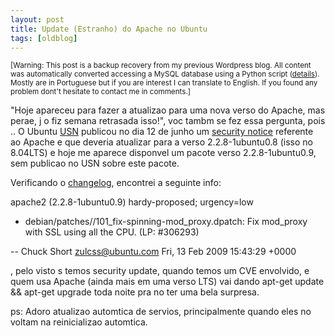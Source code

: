 ```yaml
---
layout: post
title: Update (Estranho) do Apache no Ubuntu
tags: [oldblog]
---
```


<small>[Warning: This post is a backup recovery from my previous Wordpress blog. All content was automatically converted accessing a MySQL database using a Python script (<a href="http://maluta.github.io/blog/convert-wordpress-to-jekyll/">details</a>). Mostly are in Portuguese but if you are interest I can translate to English. If you found any problem dont't hesitate to contact me in comments.]</small>



"Hoje apareceu para fazer a atualizao para uma nova verso do Apache, mas perae, j o fiz semana retrasada isso!", voc tambm se fez essa pergunta, pois ..
O Ubuntu <a href="http://www.ubuntu.com/usn">USN</a> publicou no dia 12 de junho um <a href="http://www.ubuntu.com/usn/usn-787-1">security notice</a> referente ao Apache e que deveria atualizar para a verso 2.2.8-1ubuntu0.8 (isso no 8.04LTS) e hoje me aparece disponvel um pacote verso 2.2.8-1ubuntu0.9, sem publicao no USN sobre este pacote.

Verificando o <a href="http://changelogs.ubuntu.com/changelogs/pool/main/a/apache2/apache2_2.2.8-1ubuntu0.9/changelog">changelog</a>, encontrei a seguinte info:

apache2 (2.2.8-1ubuntu0.9) hardy-proposed; urgency=low

  * debian/patches//101_fix-spinning-mod_proxy.dpatch: Fix mod_proxy
    with SSL using all the CPU. (LP: #306293)

 -- Chuck Short <zulcss@ubuntu.com>  Fri, 13 Feb 2009 15:43:29 +0000


, pelo visto s temos security update, quando temos um CVE envolvido, e quem usa Apache (ainda mais em uma verso LTS) vai dando apt-get update && apt-get upgrade toda noite pra no ter uma bela surpresa.

ps: Adoro atualizao automtica de servios, principalmente quando eles no voltam na reinicializao automtica.